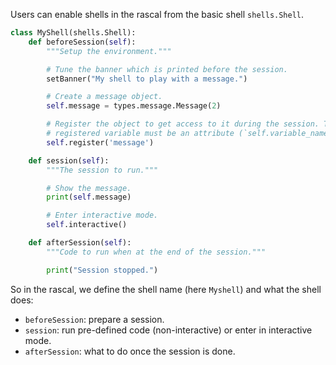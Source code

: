 
Users can enable shells in the rascal from the basic shell `shells.Shell`.

``` python
class MyShell(shells.Shell):
    def beforeSession(self):
        """Setup the environment."""

        # Tune the banner which is printed before the session.
        setBanner("My shell to play with a message.")

        # Create a message object.
        self.message = types.message.Message(2)

        # Register the object to get access to it during the session. The
        # registered variable must be an attribute (`self.variable_name`).
        self.register('message')

    def session(self):
        """The session to run."""

        # Show the message.
        print(self.message)

        # Enter interactive mode.
        self.interactive()

    def afterSession(self):
        """Code to run when at the end of the session."""

        print("Session stopped.")
```

So in the rascal, we define the shell name (here `Myshell`) and what the shell
does:

* `beforeSession`: prepare a session.
* `session`: run pre-defined code (non-interactive) or enter in interactive
  mode.
* `afterSession`: what to do once the session is done.
